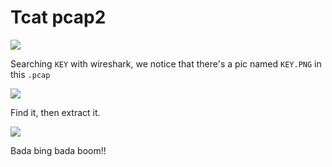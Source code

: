 # **Tcat pcap2**
![](https://i.imgur.com/Haqs8Z8.png)

Searching `KEY` with wireshark, we notice that there's a pic named `KEY.PNG` in this `.pcap`

![](https://i.imgur.com/s2fwoNO.png)

Find it, then extract it.

![](https://i.imgur.com/I8WuS7M.png)

Bada bing bada boom!!